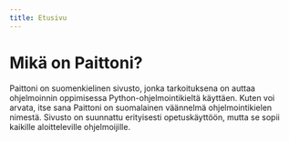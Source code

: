```yaml
---
title: Etusivu
---
```

# Mikä on Paittoni?

Paittoni on suomenkielinen sivusto, jonka tarkoituksena on auttaa ohjelmoinnin oppimisessa Python-ohjelmointikieltä käyttäen. Kuten voi arvata, itse sana Paittoni on suomalainen väännelmä ohjelmointikielen nimestä. Sivusto on suunnattu erityisesti opetuskäyttöön, mutta se sopii kaikille aloitteleville ohjelmoijille.